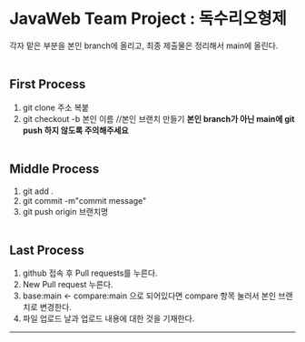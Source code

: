 # JavaWeb Team Project : 독수리오형제

각자 맡은 부분을 본인 branch에 올리고, 최종 제출물은 정리해서 main에 올린다.
<br><br>

## First Process
1. git clone 주소 복붙
2. git checkout -b 본인 이름 //본인 브랜치 만들기
**본인 branch가 아닌 main에 git push 하지 않도록 주의해주세요**
<br><br>

## Middle Process
1. git add .
2. git commit -m"commit message"
3. git push origin 브랜치명
<br><br>

## Last Process
1. github 접속 후 Pull requests를 누른다.
2. New Pull request 누른다.
3. base:main <- compare:main 으로 되어있다면 compare 항목 눌러서 본인 브랜치로 변경한다.
4. 파일 업로드 날과 업로드 내용에 대한 것을 기재한다.

---
